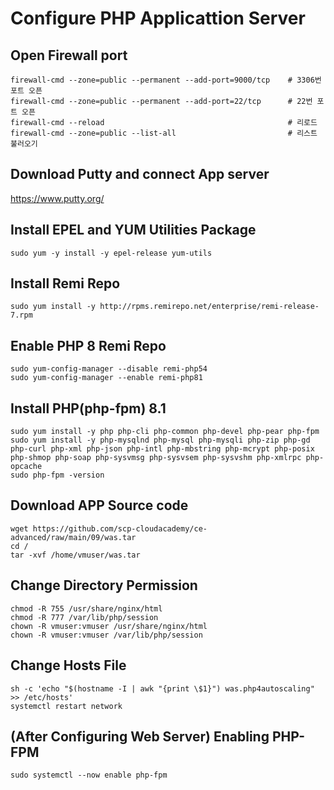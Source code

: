# Configure PHP Applicattion Server 

## Open Firewall port

```
firewall-cmd --zone=public --permanent --add-port=9000/tcp    # 3306번 포트 오픈
firewall-cmd --zone=public --permanent --add-port=22/tcp      # 22번 포트 오픈
firewall-cmd --reload                                         # 리로드
firewall-cmd --zone=public --list-all                         # 리스트 불러오기
```
## Download Putty and connect App server

https://www.putty.org/

## Install EPEL and YUM Utilities Package

    sudo yum -y install -y epel-release yum-utils

## Install Remi Repo

    sudo yum install -y http://rpms.remirepo.net/enterprise/remi-release-7.rpm

## Enable PHP 8 Remi Repo
    sudo yum-config-manager --disable remi-php54
    sudo yum-config-manager --enable remi-php81

## Install PHP(php-fpm) 8.1

    sudo yum install -y php php-cli php-common php-devel php-pear php-fpm
    sudo yum install -y php-mysqlnd php-mysql php-mysqli php-zip php-gd php-curl php-xml php-json php-intl php-mbstring php-mcrypt php-posix php-shmop php-soap php-sysvmsg php-sysvsem php-sysvshm php-xmlrpc php-opcache
    sudo php-fpm -version

## Download APP Source code 

    wget https://github.com/scp-cloudacademy/ce-advanced/raw/main/09/was.tar
    cd /
    tar -xvf /home/vmuser/was.tar

## Change Directory Permission

    chmod -R 755 /usr/share/nginx/html
    chmod -R 777 /var/lib/php/session
    chown -R vmuser:vmuser /usr/share/nginx/html
    chown -R vmuser:vmuser /var/lib/php/session

## Change Hosts File 
    sh -c 'echo "$(hostname -I | awk "{print \$1}") was.php4autoscaling" >> /etc/hosts'
    systemctl restart network


## (After Configuring Web Server) Enabling PHP-FPM 

    sudo systemctl --now enable php-fpm
